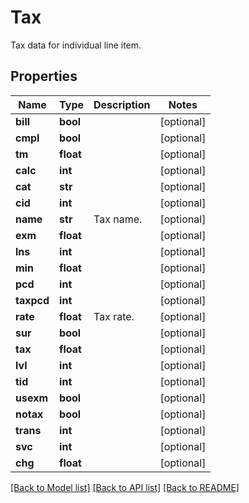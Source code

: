 # Tax

Tax data for individual line item.
## Properties
Name | Type | Description | Notes
------------ | ------------- | ------------- | -------------
**bill** | **bool** |  | [optional] 
**cmpl** | **bool** |  | [optional] 
**tm** | **float** |  | [optional] 
**calc** | **int** |  | [optional] 
**cat** | **str** |  | [optional] 
**cid** | **int** |  | [optional] 
**name** | **str** | Tax name. | [optional] 
**exm** | **float** |  | [optional] 
**lns** | **int** |  | [optional] 
**min** | **float** |  | [optional] 
**pcd** | **int** |  | [optional] 
**taxpcd** | **int** |  | [optional] 
**rate** | **float** | Tax rate. | [optional] 
**sur** | **bool** |  | [optional] 
**tax** | **float** |  | [optional] 
**lvl** | **int** |  | [optional] 
**tid** | **int** |  | [optional] 
**usexm** | **bool** |  | [optional] 
**notax** | **bool** |  | [optional] 
**trans** | **int** |  | [optional] 
**svc** | **int** |  | [optional] 
**chg** | **float** |  | [optional] 

[[Back to Model list]](../README.md#documentation-for-models) [[Back to API list]](../README.md#documentation-for-api-endpoints) [[Back to README]](../README.md)


